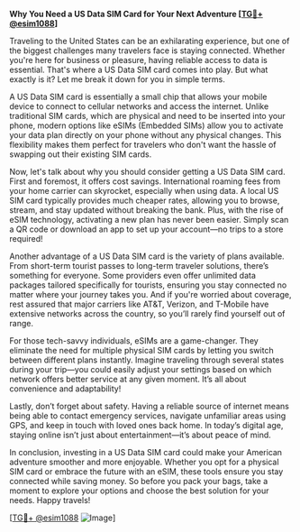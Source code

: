 **Why You Need a US Data SIM Card for Your Next Adventure [[TG💪+ @esim1088](https://t.me/s/esim1088)]**

Traveling to the United States can be an exhilarating experience, but one of the biggest challenges many travelers face is staying connected. Whether you're here for business or pleasure, having reliable access to data is essential. That's where a US Data SIM card comes into play. But what exactly is it? Let me break it down for you in simple terms.

A US Data SIM card is essentially a small chip that allows your mobile device to connect to cellular networks and access the internet. Unlike traditional SIM cards, which are physical and need to be inserted into your phone, modern options like eSIMs (Embedded SIMs) allow you to activate your data plan directly on your phone without any physical changes. This flexibility makes them perfect for travelers who don't want the hassle of swapping out their existing SIM cards.

Now, let's talk about why you should consider getting a US Data SIM card. First and foremost, it offers cost savings. International roaming fees from your home carrier can skyrocket, especially when using data. A local US SIM card typically provides much cheaper rates, allowing you to browse, stream, and stay updated without breaking the bank. Plus, with the rise of eSIM technology, activating a new plan has never been easier. Simply scan a QR code or download an app to set up your account—no trips to a store required!

Another advantage of a US Data SIM card is the variety of plans available. From short-term tourist passes to long-term traveler solutions, there’s something for everyone. Some providers even offer unlimited data packages tailored specifically for tourists, ensuring you stay connected no matter where your journey takes you. And if you're worried about coverage, rest assured that major carriers like AT&T, Verizon, and T-Mobile have extensive networks across the country, so you’ll rarely find yourself out of range.

For those tech-savvy individuals, eSIMs are a game-changer. They eliminate the need for multiple physical SIM cards by letting you switch between different plans instantly. Imagine traveling through several states during your trip—you could easily adjust your settings based on which network offers better service at any given moment. It’s all about convenience and adaptability!

Lastly, don’t forget about safety. Having a reliable source of internet means being able to contact emergency services, navigate unfamiliar areas using GPS, and keep in touch with loved ones back home. In today’s digital age, staying online isn’t just about entertainment—it’s about peace of mind.

In conclusion, investing in a US Data SIM card could make your American adventure smoother and more enjoyable. Whether you opt for a physical SIM card or embrace the future with an eSIM, these tools ensure you stay connected while saving money. So before you pack your bags, take a moment to explore your options and choose the best solution for your needs. Happy travels!

[[TG💪+ @esim1088](https://t.me/s/esim1088) ![Image](https://i.postimg.cc/Y0z9fWf4/image.png)]